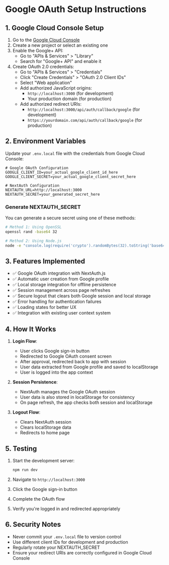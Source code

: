 # Google OAuth Setup Instructions

## 1. Google Cloud Console Setup

1. Go to the [Google Cloud Console](https://console.cloud.google.com/)
2. Create a new project or select an existing one
3. Enable the Google+ API:
   - Go to "APIs & Services" > "Library"
   - Search for "Google+ API" and enable it
4. Create OAuth 2.0 credentials:
   - Go to "APIs & Services" > "Credentials"
   - Click "Create Credentials" > "OAuth 2.0 Client IDs"
   - Select "Web application"
   - Add authorized JavaScript origins:
     - `http://localhost:3000` (for development)
     - Your production domain (for production)
   - Add authorized redirect URIs:
     - `http://localhost:3000/api/auth/callback/google` (for development)
     - `https://yourdomain.com/api/auth/callback/google` (for production)

## 2. Environment Variables

Update your `.env.local` file with the credentials from Google Cloud Console:

```env
# Google OAuth Configuration
GOOGLE_CLIENT_ID=your_actual_google_client_id_here
GOOGLE_CLIENT_SECRET=your_actual_google_client_secret_here

# NextAuth Configuration
NEXTAUTH_URL=http://localhost:3000
NEXTAUTH_SECRET=your_generated_secret_here
```

### Generate NEXTAUTH_SECRET

You can generate a secure secret using one of these methods:

```bash
# Method 1: Using OpenSSL
openssl rand -base64 32

# Method 2: Using Node.js
node -e "console.log(require('crypto').randomBytes(32).toString('base64'))"
```

## 3. Features Implemented

- ✅ Google OAuth integration with NextAuth.js
- ✅ Automatic user creation from Google profile
- ✅ Local storage integration for offline persistence
- ✅ Session management across page refreshes
- ✅ Secure logout that clears both Google session and local storage
- ✅ Error handling for authentication failures
- ✅ Loading states for better UX
- ✅ Integration with existing user context system

## 4. How It Works

1. **Login Flow**:
   - User clicks Google sign-in button
   - Redirected to Google OAuth consent screen
   - After approval, redirected back to app with session
   - User data extracted from Google profile and saved to localStorage
   - User is logged into the app context

2. **Session Persistence**:
   - NextAuth manages the Google OAuth session
   - User data is also stored in localStorage for consistency
   - On page refresh, the app checks both session and localStorage

3. **Logout Flow**:
   - Clears NextAuth session
   - Clears localStorage data
   - Redirects to home page

## 5. Testing

1. Start the development server:
   ```bash
   npm run dev
   ```

2. Navigate to `http://localhost:3000`
3. Click the Google sign-in button
4. Complete the OAuth flow
5. Verify you're logged in and redirected appropriately

## 6. Security Notes

- Never commit your `.env.local` file to version control
- Use different client IDs for development and production
- Regularly rotate your NEXTAUTH_SECRET
- Ensure your redirect URIs are correctly configured in Google Cloud Console
